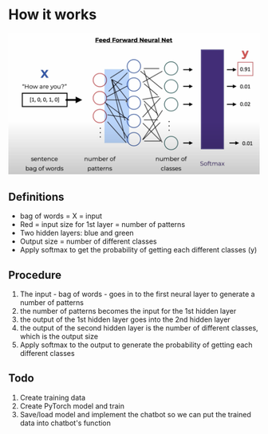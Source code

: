 # How it works

![alt text](nn_graph.png)

## Definitions
- bag of words = X = input
- Red = input size for 1st layer = number of patterns
- Two hidden layers: blue and green
- Output size = number of different classes
- Apply softmax to get the probability of getting each different classes (y)

## Procedure
1. The input - bag of words - goes in to the first neural layer to generate a number of patterns
2. the number of patterns becomes the input for the 1st hidden layer
3. the output of the 1st hidden layer goes into the 2nd hidden layer
4. the output of the second hidden layer is the number of different classes, which is the output size
5. Apply softmax to the output to generate the probability of getting each different classes

## Todo

1. Create training data
2. Create PyTorch model and train
3. Save/load model and implement the chatbot so we can put the trained data into chatbot's function